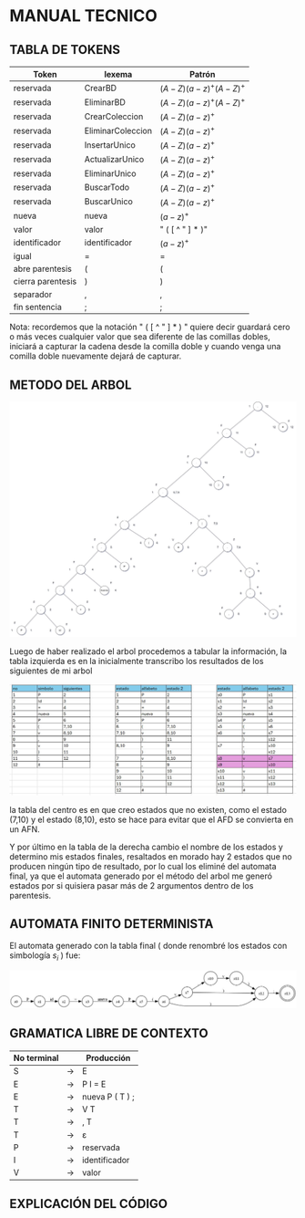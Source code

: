 # MANUAL TECNICO

## TABLA DE TOKENS

| Token             | lexema            | Patrón                    |
|-------------------|-------------------|---------------------------|
| reservada         | CrearBD           | $(A-Z)(a-z)^{+}(A-Z)^{+}$ |
| reservada         | EliminarBD        | $(A-Z)(a-z)^{+}(A-Z)^{+}$ |
| reservada         | CrearColeccion    | $(A-Z)(a-z)^{+}$          |
| reservada         | EliminarColeccion | $(A-Z)(a-z)^{+}$          |
| reservada         | InsertarUnico     | $(A-Z)(a-z)^{+}$          |
| reservada         | ActualizarUnico   | $(A-Z)(a-z)^{+}$          |
| reservada         | EliminarUnico     | $(A-Z)(a-z)^{+}$          |
| reservada         | BuscarTodo        | $(A-Z)(a-z)^{+}$          |
| reservada         | BuscarUnico       | $(A-Z)(a-z)^{+}$          |
| nueva             | nueva             | $(a-z)^{+}$               |
| valor             | valor             | " ( [ ^ " ] * )"          |
| identificador     | identificador     | $(a-z)^{+}$               |
| igual             | =                 | =                         |
| abre parentesis   | (                 | (                         |
| cierra parentesis | )                 | )                         |
| separador         | ,                 | ,                         |
| fin sentencia     | ;                 | ;                         |

Nota: recordemos que la notación " ( [ ^ " ] * ) " quiere decir guardará cero o más veces cualquier valor que sea diferente de las comillas dobles, iniciará a capturar la cadena desde la comilla doble y cuando venga una comilla doble nuevamente dejará de capturar.

## METODO DEL ARBOL

![Realización del arbol](img/arbol.jpeg)

Luego de haber realizado el arbol procedemos a tabular la información, la tabla izquierda es en la inicialmente transcribo los resultados de los siguientes de mi arbol

![Realización manual de tablas](img/tabla.jpg)

la tabla del centro es en que creo estados que no existen, como el estado (7,10) y el estado (8,10), esto se hace para evitar que el AFD se convierta en un AFN.

Y por último en la tabla de la derecha cambio el nombre de los estados y determino mis estados finales, resaltados en morado hay 2 estados que no producen ningún tipo de resultado, por lo cual los eliminé del automata final, ya que el automata generado por el método del arbol me generó estados por si quisiera pasar más de 2 argumentos dentro de los parentesis.

## AUTOMATA FINITO DETERMINISTA

El automata generado con la tabla final ( donde renombré los estados con simbología $s_i$ ) fue:

![Automata finito determinista](img/AFD.jpeg)

## GRAMATICA LIBRE DE CONTEXTO

| No terminal |    | Producción       |
|-------------|----|------------------|
| S           | -> | E                |
| E           | -> | P I = E          |
| E           | -> | nueva P ( T ) ;  |
| T           | -> | V T              |
| T           | -> | , T              |
| T           | -> | ε                |
| P           | -> | reservada        |
| I           | -> | identificador    |
| V           | -> | valor            |

## EXPLICACIÓN DEL CÓDIGO

